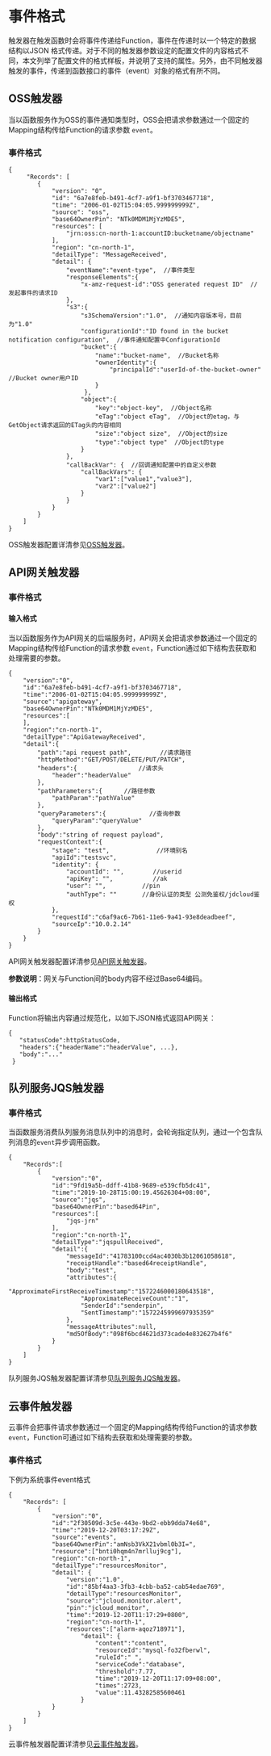# 事件格式

触发器在触发函数时会将事件传递给Function，事件在传递时以一个特定的数据结构以JSON 格式传递。对于不同的触发器参数设定的配置文件的内容格式不同，本文列举了配置文件的格式样板，并说明了支持的属性。另外，由不同触发器触发的事件，传递到函数接口的事件（event）对象的格式有所不同。

## OSS触发器

当以函数服务作为OSS的事件通知类型时，OSS会把请求参数通过一个固定的Mapping结构传给Function的请求参数 `event`。

### 事件格式


```
{
     "Records": [
        {
            "version": "0", 
            "id": "6a7e8feb-b491-4cf7-a9f1-bf3703467718",
            "time": "2006-01-02T15:04:05.999999999Z",
            "source": "oss",
            "base64OwnerPin": "NTk0MDM1MjYzMDE5",
            "resources": [
                "jrn:oss:cn-north-1:accountID:bucketname/objectname"
            ],
            "region": "cn-north-1",
            "detailType": "MessageReceived",
            "detail": { 
                "eventName":"event-type",  //事件类型
                "responseElements":{  
                    "x-amz-request-id":"OSS generated request ID"  //发起事件的请求ID
                },
                "s3":{  
                    "s3SchemaVersion":"1.0",  //通知内容版本号，目前为"1.0"
                    "configurationId":"ID found in the bucket notification configuration",  //事件通知配置中ConfigurationId
                    "bucket":{  
                        "name":"bucket-name",  //Bucket名称
                        "ownerIdentity":{  
                            "principalId":"userId-of-the-bucket-owner"  //Bucket owner用户ID
                        }
                     },
                    "object":{  
                        "key":"object-key",  //Object名称
                        "eTag":"object eTag",  //Object的etag，与GetObject请求返回的ETag头的内容相同
                        "size":"object size",  //Object的size
                        "type":"object type"  //Object的type 
                    }
                },
                "callBackVar": {  //回调通知配置中的自定义参数
                    "callBackVars": {                 
                        "var1":["value1","value3"],
                        "var2":["value2"]
                    }
                }
            }       
        }
    ]
}
```

OSS触发器配置详清参见[OSS触发器](../triggermanagement/eventsourceservice/oss-tirgger.md)。 

 

## API网关触发器


### 事件格式

#### 输入格式

当以函数服务作为API网关的后端服务时，API网关会把请求参数通过一个固定的Mapping结构传给Function的请求参数 `event`，Function通过如下结构去获取和处理需要的参数。

```
{
    "version":"0",
    "id":"6a7e8feb-b491-4cf7-a9f1-bf3703467718",
    "time":"2006-01-02T15:04:05.999999999Z",
    "source":"apigateway",
    "base64OwnerPin":"NTk0MDM1MjYzMDE5",
    "resources":[    
    ],
    "region":"cn-north-1",
    "detailType":"ApiGatewayReceived",
    "detail":{
        "path":"api request path",        //请求路径
        "httpMethod":"GET/POST/DELETE/PUT/PATCH",  
        "headers":{                 //请求头
            "header":"headerValue"
        },
        "pathParameters":{      //路径参数
            "pathParam":"pathValue"
        },
        "queryParameters":{            //查询参数
            "queryParam":"queryValue"
        },
        "body":"string of request payload",
        "requestContext":{
            "stage": "test",             //环境别名 
            "apiId":"testsvc",
            "identity": {
                "accountId": "",        //userid
                "apiKey": "",           //ak
                "user": "",          //pin
                "authType": ""       //身份认证的类型 公测免鉴权/jdcloud鉴权
            },
            "requestId":"c6af9ac6-7b61-11e6-9a41-93e8deadbeef",
            "sourceIp":"10.0.2.14"
        }
    }
} 

```

API网关触发器配置详清参见[API网关触发器](../triggermanagement/eventsourceservice/apig-tigger.md)。 

**参数说明**：网关与Function间的body内容不经过Base64编码。


#### 输出格式

Function将输出内容通过规范化，以如下JSON格式返回API网关：

```
{     
   "statusCode":httpStatusCode,
   "headers":{"headerName":"headerValue", ...}, 
   "body":"..."
 } 
```

## 队列服务JQS触发器

### 事件格式

当函数服务消费队列服务消息队列中的消息时，会轮询指定队列，通过一个包含队列消息的`event`异步调用函数。

```
{
    "Records":[
        {
            "version":"0",
            "id":"9fd19a5b-ddff-41b8-9689-e539cfb5dc41",
            "time":"2019-10-28T15:00:19.45626304+08:00",
            "source":"jqs",
            "base64OwnerPin":"based64Pin",
            "resources":[
                "jqs-jrn"
            ],
            "region":"cn-north-1",
            "detailType":"jqspullReceived",
            "detail":{
                "messageId":"41783100ccd4ac4030b3b12061058618",
                "receiptHandle":"based64receiptHandle",
                "body":"test",
                "attributes":{
                    "ApproximateFirstReceiveTimestamp":"1572246000180643518",
                    "ApproximateReceiveCount":"1",
                    "SenderId":"senderpin",
                    "SentTimestamp":"1572245999697935359"
                },
                "messageAttributes":null,
                "md5OfBody":"098f6bcd4621d373cade4e832627b4f6"
            }
        }
    ]
}

```

队列服务JQS触发器配置详清参见[队列服务JQS触发器](../triggermanagement/eventsourceservice/JQS-trigger.md)。 


## 云事件触发器

云事件会把事件请求参数通过一个固定的Mapping结构传给Function的请求参数 `event`，Function可通过如下结构去获取和处理需要的参数。


### 事件格式

下例为系统事件event格式

```
{
    "Records": [
        {
            "version":"0",
            "id":"2f30509d-3c5e-443e-9bd2-ebb9dda74e68",
            "time":"2019-12-20T03:17:29Z",
            "source":"events",
            "base64OwnerPin":"amNsb3VkX21vbml0b3I=",
            "resource":["bnti0hqm4n7mrlluj9cg"],
            "region":"cn-north-1",
            "detailType":"resourcesMonitor",
            "detail": {
                "version":"1.0",
                "id":"85bf4aa3-3fb3-4cbb-ba52-cab54edae769",
                "detailType":"resourcesMonitor",
                "source":"jcloud.monitor.alert",
                "pin":"jcloud_monitor",
                "time":"2019-12-20T11:17:29+0800",
                "region":"cn-north-1",
                "resources":["alarm-aqoz718971"],
                    "detail": {
                        "content":"content",
                        "resourceId":"mysql-fo32fberwl",
                        "ruleId":" ",
                        "serviceCode":"database",
                        "threshold":7.77,
                        "time":"2019-12-20T11:17:09+08:00",
                        "times":2723,
                        "value":11.43282585600461
                    }
            } 
        }
    ]
}

```


云事件触发器配置详清参见[云事件触发器](../triggermanagement/eventsourceservice/cloudevent.md)。 
